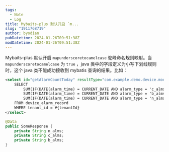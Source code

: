 ```yaml
---
tags:
  - Note
  - Log
title: Mybaits-plus 默认开启 `m...
slug: "1911768719"
author: byodian
pubDatetime: 2024-01-26T09:51:38Z
modDatetime: 2024-01-26T09:51:38Z
---
```

Mybaits-plus 默认开启 `mapunderscoretocamelcase` 驼峰命名规则映射。当 `mapunderscoretocamelcase` 为 `true` ，java 类中的字段定义为小写下划线规则时，这个 java 类不能成功接收到 mybatis 查询的结果。比如：
```xml
<select id="getAlarmCountToday" resultType="com.example.demo.device.model.SomeResponse">
    SELECT
        SUM(IF(DATE(alarm_time) = CURRENT_DATE AND alarm_type = 'c_alms', 1, 0)) AS c_alms,
        SUM(IF(DATE(alarm_time) = CURRENT_DATE AND alarm_type = 'b_alms', 1, 0)) AS b_alms,
        SUM(IF(DATE(alarm_time) = CURRENT_DATE AND alarm_type = 'n_alms', 1, 0)) AS n_alms
    FROM device_alarm_record
    WHERE tenant_id = #{tenantId}
</select>
```

```java
@Data
public SomeResponse {
    private String n_alms;
    private String c_alms;
    private String b_alms;
}
```